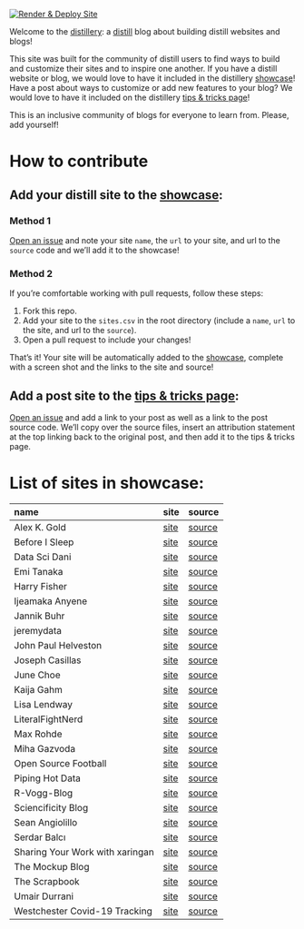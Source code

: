 
<!-- README.md is generated from README.Rmd. Please edit that file -->

<!-- badges: start -->

[![Render & Deploy
Site](https://github.com/jhelvy/distillery/actions/workflows/main.yml/badge.svg?branch=main)](https://github.com/jhelvy/distillery/actions/workflows/main.yml)
<!-- badges: end -->

Welcome to the [distillery](https://jhelvy.github.io/distillery/): a
[distill](https://rstudio.github.io/distill/) blog about building
distill websites and blogs\!

This site was built for the community of distill users to find ways to
build and customize their sites and to inspire one another. If you have
a distill website or blog, we would love to have it included in the
distillery
[showcase](https://jhelvy.github.io/distillery/showcase.html)\! Have a
post about ways to customize or add new features to your blog? We would
love to have it included on the distillery [tips & tricks
page](https://jhelvy.github.io/distillery/tips_and_tricks.html)\!

This is an inclusive community of blogs for everyone to learn from.
Please, add yourself\!

# How to contribute

## Add your distill site to the [showcase](https://jhelvy.github.io/distillery/showcase.html):

### Method 1

[Open an issue](https://github.com/jhelvy/distillery/issues) and note
your site `name`, the `url` to your site, and url to the `source` code
and we’ll add it to the showcase\!

### Method 2

If you’re comfortable working with pull requests, follow these steps:

1.  Fork this repo.
2.  Add your site to the `sites.csv` in the root directory (include a
    `name`, `url` to the site, and url to the `source`).
3.  Open a pull request to include your changes\!

That’s it\! Your site will be automatically added to the
[showcase](https://jhelvy.github.io/distillery/showcase.html), complete
with a screen shot and the links to the site and source\!

## Add a post site to the [tips & tricks page](https://jhelvy.github.io/distillery/tips_and_tricks.html):

[Open an issue](https://github.com/jhelvy/distillery/issues) and add a
link to your post as well as a link to the post source code. We’ll copy
over the source files, insert an attribution statement at the top
linking back to the original post, and then add it to the tips & tricks
page.

# List of sites in showcase:

| name                            | site                                                           | source                                                            |
| :------------------------------ | :------------------------------------------------------------- | :---------------------------------------------------------------- |
| Alex K. Gold                    | [site](https://alexkgold.space/)                               | [source](https://github.com/akgold/akg_site)                      |
| Before I Sleep                  | [site](https://milesmcbain.xyz/)                               | [source](https://github.com/MilesMcBain/milesmcbain.com/)         |
| Data Sci Dani                   | [site](https://datascidani.com/)                               | [source](https://github.com/danielle-b/datascidani2)              |
| Emi Tanaka                      | [site](https://emitanaka.org/)                                 | [source](https://github.com/emitanaka/emitanaka.github.io)        |
| Harry Fisher                    | [site](https://hfshr.xyz)                                      | [source](https://github.com/hfshr/distill_blog)                   |
| Ijeamaka Anyene                 | [site](https://ijeamaka-anyene.netlify.app/)                   | [source](https://github.com/Ijeamakaanyene/ijeamaka-anyene)       |
| Jannik Buhr                     | [site](https://jmbuhr.de)                                      | [source](https://github.com/jmbuhr/jmbuhr.github.io)              |
| jeremydata                      | [site](https://jeremydata.com/)                                | [source](https://github.com/jeremy-allen/jeremydata_blog)         |
| John Paul Helveston             | [site](https://jhelvy.github.io/)                              | [source](https://github.com/jhelvy/jhelvy.github.io/)             |
| Joseph Casillas                 | [site](https://www.jvcasillas.com/)                            | [source](https://github.com/jvcasillas/jvcasillas.github.io)      |
| June Choe                       | [site](https://yjunechoe.github.io/)                           | [source](https://github.com/yjunechoe/yjunechoe.github.io)        |
| Kaija Gahm                      | [site](https://kaijagahm.netlify.app/)                         | [source](https://github.com/kaijagahm/kaija_bean)                 |
| Lisa Lendway                    | [site](https://lisalendway.netlify.app/)                       | [source](https://github.com/llendway/lisalendway_distill)         |
| LiteralFightNerd                | [site](https://literalfightnerd.com/)                          | [source](https://github.com/NateLatshaw/LiteralFightNerd)         |
| Max Rohde                       | [site](https://maximilianrohde.com)                            | [source](https://github.com/maxdrohde/blog)                       |
| Miha Gazvoda                    | [site](https://mihagazvoda.com/)                               | [source](https://github.com/mihagazvoda/mihagazvoda.com)          |
| Open Source Football            | [site](https://www.opensourcefootball.com/)                    | [source](https://github.com/mrcaseb/open-source-football)         |
| Piping Hot Data                 | [site](https://www.pipinghotdata.com/)                         | [source](https://github.com/shannonpileggi/pipinghotdata_distill) |
| R-Vogg-Blog                     | [site](https://r-vogg-blog.netlify.app/)                       | [source](https://github.com/richardvogg/r-vogg-blog)              |
| Sciencificity Blog              | [site](https://sciencificity-blog.netlify.app/)                | [source](https://github.com/sciencificity/Blog_Vebash)            |
| Sean Angiolillo                 | [site](https://sean.rbind.io)                                  | [source](https://github.com/seanangio/distill_blog)               |
| Serdar Balcı                    | [site](https://www.serdarbalci.com/)                           | [source](https://github.com/sbalci/sbalci.github.io/)             |
| Sharing Your Work with xaringan | [site](https://spcanelon.github.io/xaringan-basics-and-beyond) | [source](https://github.com/spcanelon/xaringan-basics-and-beyond) |
| The Mockup Blog                 | [site](https://themockup.netlify.app/)                         | [source](https://github.com/jthomasmock/radix_themockup)          |
| The Scrapbook                   | [site](https://eliocamp.github.io/scrapbook/)                  | [source](https://github.com/eliocamp/scrapbook)                   |
| Umair Durrani                   | [site](https://udurrani.netlify.app/)                          | [source](https://github.com/durraniu/udurrani_distill)            |
| Westchester Covid-19 Tracking   | [site](https://westchester-covid.mattherman.info/)             | [source](https://github.com/mfherman/westchester-covid)           |
